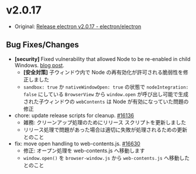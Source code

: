 # v2.0.17

* Original: [Release electron v2.0.17 - electron/electron](https://github.com/electron/electron/releases/tag/v2.0.17)

## Bug Fixes/Changes

* **[security]** Fixed vulnerability that allowed Node to be re-enabled in child Windows. [blog post](https://electronjs.org/blog/window-open-fix).
  * **[安全対策]** 子ウィンドウ内で Node の再有効化が許可される脆弱性を修正しました
  * `sandbox: true` か `nativeWindowOpen: true` の状態で `nodeIntegration: false` にしている `BrowserView` から `window.open` が呼び出し可能で生成された子ウィンドウの `webContents` は Node が有効になっていた問題の修正 
* chore: update release scripts for cleanup. [#16136](https://github.com/electron/electron/pull/16136)
  * 雑務: クリーンアップ処理のためにリリース スクリプトを更新しました
  * リリース処理で問題があった場合は適切に失敗が処理されるための更新とのこと
* fix: move open handling to web-contents.js. [#16630](https://github.com/electron/electron/pull/16630)
  * 修正: オープン処理を web-contents.js へ移動します
  * `window.open()` を `browser-window.js` から `web-contents.js` へ移動したとのこと
